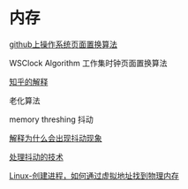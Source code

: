 # 内存


[github上操作系统页面置换算法](https://github.com/hehe520/Data-structure-and-algorithm/tree/master/%25E6%2593%258D%25E4%25BD%259C%25E7%25B3%25BB%25E7%25BB%259F%25E7%259B%25B8%25E5%2585%25B3%25E7%25AE%2597%25E6%25B3%2595/%25E8%25BF%259B%25E7%25A8%258B%25E8%25B0%2583%25E5%25BA%25A6%25E5%2592%258C%25E9%25A1%25B5%25E9%259D%25A2%25E7%25BD%25AE%25E6%258D%25A2%25E7%25AE%2597%25E6%25B3%2595)

WSClock Algorithm 工作集时钟页面置换算法

[知乎的解释](https://zhuanlan.zhihu.com/p/163446474)



老化算法



memory threshing 抖动

[解释为什么会出现抖动现象](https://stackoverflow.com/questions/19031902/what-is-thrashing-why-does-it-occur)

[处理抖动的技术](https://www.geeksforgeeks.org/techniques-to-handle-thrashing/)



[Linux-创建进程，如何通过虚拟地址找到物理内存](http://www.voycn.com/article/linux-chuangjianjinchengruhetongguoxunidezhizhaodaowulineicuntuwendaima)
